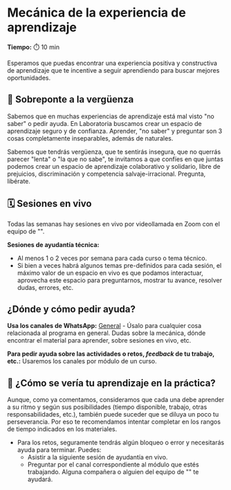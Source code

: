 # Mecánica de la experiencia de aprendizaje

**Tiempo:** ⏱️️ 10 min

Esperamos que puedas encontrar una experiencia positiva y constructiva de aprendizaje que te incentive a seguir aprendiendo para buscar mejores oportunidades.

## 🫣 Sobreponte a la vergüenza
Sabemos que en muchas experiencias de aprendizaje está mal visto "no saber" o pedir ayuda. En Laboratoria buscamos crear un espacio de aprendizaje seguro y de confianza. Aprender, "no saber" y preguntar son 3 cosas completamente inseparables, además de naturales. 

Sabemos que tendrás vergüenza, que te sentirás insegura, que no querrás parecer "lenta" o "la que no sabe", te invitamos a que confíes en que juntas podemos crear un espacio de aprendizaje colaborativo y solidario, libre de prejuicios, discriminación y competencia salvaje-irracional. Pregunta, libérate.

## 🗓️ Sesiones en vivo
Todas las semanas hay sesiones en vivo por videollamada en Zoom con el equipo de "<Laboratoria>". 

**Sesiones de ayudantía técnica:**
- Al menos 1 o 2 veces por semana para cada curso o tema técnico.
- Si bien a veces habrá algunos temas pre-definidos para cada sesión, el máximo valor de un espacio en vivo es que podamos interactuar, aprovecha este espacio para preguntarnos, mostrar tu avance, resolver dudas, errores, etc.

## ¿Dónde y cómo pedir ayuda?
**Usa los canales de WhatsApp:**
⁠[General](https://chat.whatsapp.com/KgqYecKTK8SJ2GoJ3y6IDw) - Úsalo para cualquier cosa relacionada al programa en general. Dudas sobre la mecánica, dónde encontrar el material para aprender, sobre sesiones en vivo, etc.

**Para pedir ayuda sobre las actividades o retos, _feedback_ de tu trabajo, etc.:**
Usaremos los canales por módulo de un curso.

## 🍯 ¿Cómo se vería tu aprendizaje en la práctica?
Aunque, como ya comentamos, consideramos que cada una debe aprender a su ritmo y según sus posibilidades (tiempo disponible, trabajo, otras responsabilidades, etc.), también puede suceder que se diluya un poco tu perseverancia. Por eso te recomendamos intentar completar en los rangos de tiempo indicados en los materiales.

- Para los retos, seguramente tendrás algún bloqueo o error y necesitarás ayuda para terminar. Puedes:
  - Asistir a la siguiente sesión de ayudantía en vivo.
  - Preguntar por el canal correspondiente al módulo que estés trabajando. Alguna compañera o alguien del equipo de "<Laboratoria>" te ayudará.


